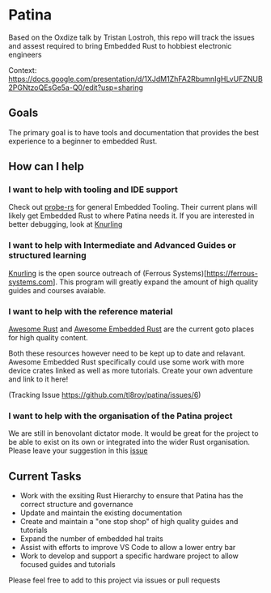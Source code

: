# Patina

Based on the Oxdize talk by Tristan Lostroh, this repo will track the issues and assest required to bring Embedded Rust to hobbiest electronic engineers

Context: https://docs.google.com/presentation/d/1XJdM1ZhFA2RbumnIgHLvUFZNUB2PGNtzoQEsGe5a-Q0/edit?usp=sharing

## Goals

The primary goal is to have tools and documentation that provides the best experience to a beginner to embedded Rust.

## How can I help

### I want to help with tooling and IDE support

Check out [probe-rs](https://probe.rs/) for general Embedded Tooling. Their current plans will likely get Embedded Rust to where Patina needs it.
If you are interested in better debugging, look at [Knurling](https://github.com/knurling-rs/meta)

### I want to help with Intermediate and Advanced Guides or structured learning 

[Knurling](https://github.com/knurling-rs/meta) is the open source outreach of (Ferrous Systems)[https://ferrous-systems.com]. This program will greatly expand the amount of high quality guides and courses avaiable.

### I want to help with the reference material

[Awesome Rust](https://github.com/rust-unofficial/awesome-rust) and [Awesome Embedded Rust](https://github.com/rust-embedded/awesome-embedded-rust) are the current goto places for high quality content.

Both these resources however need to be kept up to date and relavant. Awesome Embedded Rust specifically could use some work with more device crates linked as well as more tutorials. Create your own adventure and link to it here!

(Tracking Issue https://github.com/tl8roy/patina/issues/6)

### I want to help with the organisation of the Patina project

We are still in benovolant dictator mode. It would be great for the project to be able to exist on its own or integrated into the wider Rust organisation. Please leave your suggestion in this [issue](https://github.com/tl8roy/patina/issues/8)

## Current Tasks

- Work with the exsiting Rust Hierarchy to ensure that Patina has the correct structure and governance
- Update and maintain the existing documentation
- Create and maintain a "one stop shop" of high quality guides and tutorials
- Expand the number of embedded hal traits
- Assist with efforts to improve VS Code to allow a lower entry bar
- Work to develop and support a specific hardware project to allow focused guides and tutorials

Please feel free to add to this project via issues or pull requests
